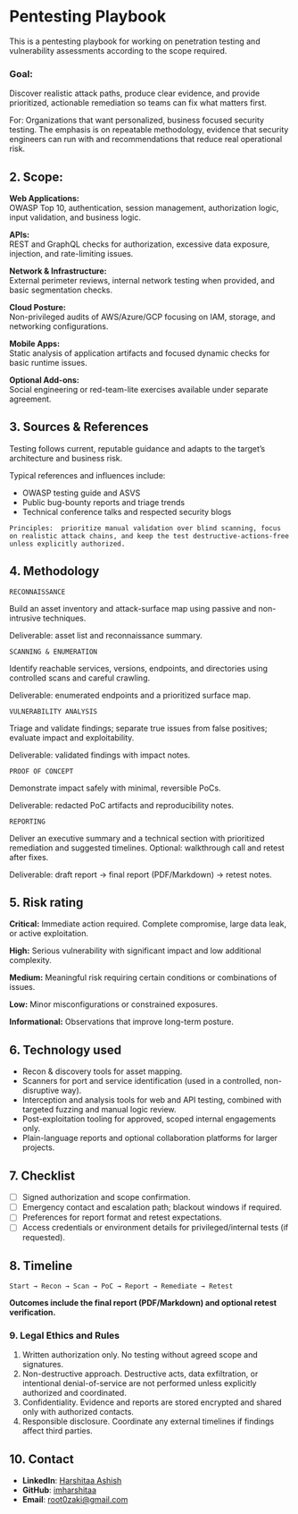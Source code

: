 # Pentesting Playbook

This is a pentesting playbook for working on penetration testing and vulnerability assessments according to the scope required.

### Goal:

Discover realistic attack paths, produce clear evidence, and provide prioritized, actionable remediation so teams can fix what matters first.

For: Organizations that want personalized, business focused security testing. 
The emphasis is on repeatable methodology, evidence that security engineers can run with and recommendations that reduce real operational risk.

## 2. Scope:

**Web Applications:** <br>
OWASP Top 10, authentication, session management, authorization logic, input validation, and business logic.

**APIs:** <br>
REST and GraphQL checks for authorization, excessive data exposure, injection, and rate-limiting issues.

**Network & Infrastructure:** <br>
External perimeter reviews, internal network testing when provided, and basic segmentation checks.

**Cloud Posture:** <br>
Non-privileged audits of AWS/Azure/GCP focusing on IAM, storage, and networking configurations.

**Mobile Apps:** <br>
Static analysis of application artifacts and focused dynamic checks for basic runtime issues.

**Optional Add-ons:** <br>
Social engineering or red-team-lite exercises available under separate agreement.

## 3. Sources & References

Testing follows current, reputable guidance and adapts to the target’s architecture and business risk. 

Typical references and influences include:
- OWASP testing guide and ASVS
- Public bug-bounty reports and triage trends
- Technical conference talks and respected security blogs

`Principles: 
prioritize manual validation over blind scanning, focus on realistic attack chains, and keep the test destructive-actions-free unless explicitly authorized.`

## 4. Methodology

`RECONNAISSANCE` 

Build an asset inventory and attack-surface map using passive and non-intrusive techniques. 

Deliverable: asset list and reconnaissance summary.

`SCANNING & ENUMERATION`

Identify reachable services, versions, endpoints, and directories using controlled scans and careful crawling. 

Deliverable: enumerated endpoints and a prioritized surface map.

`VULNERABILITY ANALYSIS` 

Triage and validate findings; separate true issues from false positives; evaluate impact and exploitability. 

Deliverable: validated findings with impact notes.

`PROOF OF CONCEPT`

Demonstrate impact safely with minimal, reversible PoCs. 

Deliverable: redacted PoC artifacts and reproducibility notes.

`REPORTING` 

Deliver an executive summary and a technical section with prioritized remediation and suggested timelines. 
Optional: walkthrough call and retest after fixes. 

Deliverable: draft report → final report (PDF/Markdown) → retest notes.

## 5. Risk rating

**Critical:** Immediate action required. Complete compromise, large data leak, or active exploitation.

**High:** Serious vulnerability with significant impact and low additional complexity.

**Medium:** Meaningful risk requiring certain conditions or combinations of issues.

**Low:** Minor misconfigurations or constrained exposures.

**Informational:** Observations that improve long-term posture.

## 6. Technology used

- Recon & discovery tools for asset mapping.
- Scanners for port and service identification (used in a controlled, non-disruptive way).
- Interception and analysis tools for web and API testing, combined with targeted fuzzing and manual logic review.
- Post-exploitation tooling for approved, scoped internal engagements only.
- Plain-language reports and optional collaboration platforms for larger projects.

## 7. Checklist

- [ ] Signed authorization and scope confirmation.
- [ ] Emergency contact and escalation path; blackout windows if required.
- [ ] Preferences for report format and retest expectations.
- [ ] Access credentials or environment details for privileged/internal tests (if requested).

## 8. Timeline

`Start → Recon → Scan → PoC → Report → Remediate → Retest`

**Outcomes include the final report (PDF/Markdown) and optional retest verification.**

### 9. Legal Ethics and Rules

1. Written authorization only. No testing without agreed scope and signatures.
2. Non-destructive approach. Destructive acts, data exfiltration, or intentional denial-of-service are not performed unless explicitly authorized and coordinated.
3. Confidentiality. Evidence and reports are stored encrypted and shared only with authorized contacts.
4. Responsible disclosure. Coordinate any external timelines if findings affect third parties.

## 10. Contact

- **LinkedIn**: [Harshitaa Ashish](https://www.linkedin.com/in/harshitaa-ashish-85767621a/)  
- **GitHub**: [imharshitaa](https://github.com/imharshitaa)  
- **Email**: root0zaki@gmail.com















